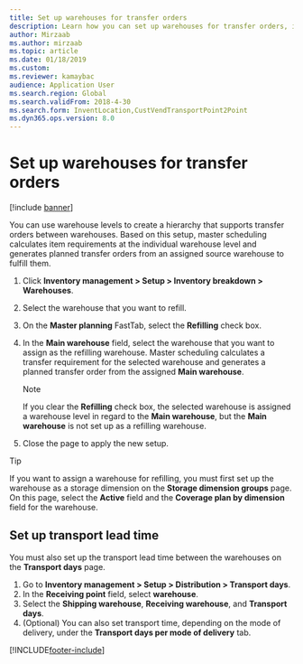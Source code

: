 ```yaml
---
title: Set up warehouses for transfer orders
description: Learn how you can set up warehouses for transfer orders, including a step-by-step process for setting up warehouses for transfer orders.
author: Mirzaab
ms.author: mirzaab
ms.topic: article
ms.date: 01/18/2019
ms.custom:
ms.reviewer: kamaybac 
audience: Application User
ms.search.region: Global
ms.search.validFrom: 2018-4-30
ms.search.form: InventLocation,CustVendTransportPoint2Point
ms.dyn365.ops.version: 8.0
---
```


# Set up warehouses for transfer orders 

[!include [banner](../includes/banner.md)]

You can use warehouse levels to create a hierarchy that supports transfer orders between warehouses. Based on this setup, master scheduling calculates item requirements at the individual warehouse level and generates planned transfer orders from an assigned source warehouse to fulfill them.

1.  Click **Inventory management > Setup > Inventory breakdown > Warehouses**.

2.  Select the warehouse that you want to refill.

3.  On the **Master planning** FastTab, select the **Refilling** check box.

4.  In the **Main warehouse** field, select the warehouse that you want to assign as the refilling warehouse. Master scheduling calculates a transfer requirement for the selected warehouse and generates a planned transfer order from the assigned **Main warehouse**.
   
    > [!NOTE]
    > <P>If you clear the <STRONG>Refilling</STRONG> check box, the selected warehouse is assigned a warehouse level in regard to the <STRONG>Main warehouse</STRONG>, but the <STRONG>Main warehouse</STRONG> is not set up as a refilling warehouse.</P>

5.  Close the page to apply the new setup.


> [!TIP]
> <P>If you want to assign a warehouse for refilling, you must first set up the warehouse as a storage dimension on the <STRONG>Storage dimension groups</STRONG> page. On this page, select the <STRONG>Active</STRONG> field and the <STRONG>Coverage plan by dimension</STRONG> field for the warehouse.</P>

## Set up transport lead time

You must also set up the transport lead time between the warehouses on the **Transport days** page. 
1. Go to **Inventory management > Setup > Distribution > Transport days**.
2. In the **Receiving point** field, select **warehouse**.
3. Select the **Shipping warehouse**, **Receiving warehouse**, and **Transport days**. 
4. (Optional) You can also set transport time, depending on the mode of delivery, under the **Transport days per mode of delivery** tab.


[!INCLUDE[footer-include](../../includes/footer-banner.md)]